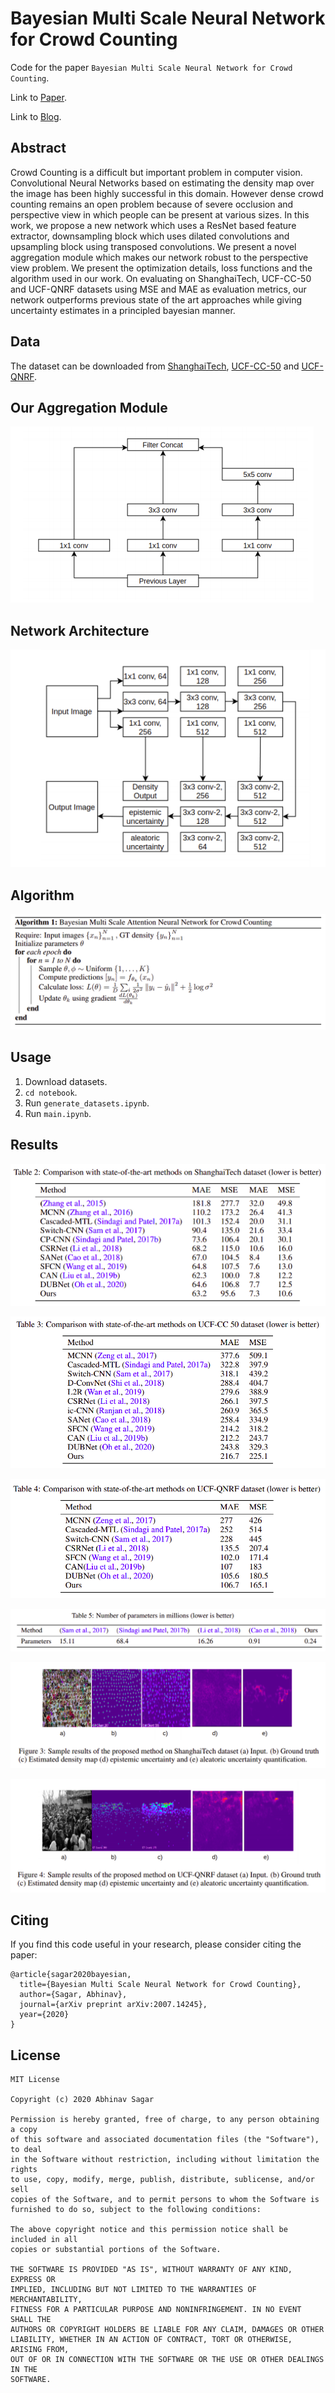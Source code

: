 # Bayesian Multi Scale Neural Network for Crowd Counting
Code for the paper `Bayesian Multi Scale Neural Network for Crowd Counting`.


Link to [Paper](https://abhinavsagar.github.io/files/crowd_count.pdf).

Link to [Blog](https://towardsdatascience.com/crowd-counting-using-bayesian-multi-scale-neural-networks-4e3d46cd048b).

## Abstract

Crowd Counting is a difficult but important problem in computer vision. Convolutional Neural Networks based on estimating the density map over the image has
been highly successful in this domain. However dense crowd counting remains an
open problem because of severe occlusion and perspective view in which people
can be present at various sizes. In this work, we propose a new network which
uses a ResNet based feature extractor, downsampling block which uses dilated
convolutions and upsampling block using transposed convolutions. We present a
novel aggregation module which makes our network robust to the perspective view
problem. We present the optimization details, loss functions and the algorithm
used in our work. On evaluating on ShanghaiTech, UCF-CC-50 and UCF-QNRF
datasets using MSE and MAE as evaluation metrics, our network outperforms previous state of the art approaches while giving uncertainty estimates in a principled
bayesian manner.

## Data

The dataset can be downloaded from [ShanghaiTech](https://svip-lab.github.io/datasets.html), [UCF-CC-50](https://www.crcv.ucf.edu/research/data-sets/ucf-cc-50/) and [UCF-QNRF](https://www.crcv.ucf.edu/research/data-sets/ucf-qnrf/).

## Our Aggregation Module

![results](images/img2.png)

## Network Architecture

![results](images/img1.png)

## Algorithm

![results](images/img3.png)

## Usage

1. Download datasets. 
2. `cd notebook`.
3. Run `generate_datasets.ipynb`.
4. Run `main.ipynb`.

## Results

![results](images/img4.png)

![results](images/img5.png)

![results](images/img6.png)

![results](images/img7.png)

![results](images/img8.png)

![results](images/img9.png)

## Citing

If you find this code useful in your research, please consider citing the paper:

```
@article{sagar2020bayesian,
  title={Bayesian Multi Scale Neural Network for Crowd Counting},
  author={Sagar, Abhinav},
  journal={arXiv preprint arXiv:2007.14245},
  year={2020}
}
```

## License

```
MIT License

Copyright (c) 2020 Abhinav Sagar

Permission is hereby granted, free of charge, to any person obtaining a copy
of this software and associated documentation files (the "Software"), to deal
in the Software without restriction, including without limitation the rights
to use, copy, modify, merge, publish, distribute, sublicense, and/or sell
copies of the Software, and to permit persons to whom the Software is
furnished to do so, subject to the following conditions:

The above copyright notice and this permission notice shall be included in all
copies or substantial portions of the Software.

THE SOFTWARE IS PROVIDED "AS IS", WITHOUT WARRANTY OF ANY KIND, EXPRESS OR
IMPLIED, INCLUDING BUT NOT LIMITED TO THE WARRANTIES OF MERCHANTABILITY,
FITNESS FOR A PARTICULAR PURPOSE AND NONINFRINGEMENT. IN NO EVENT SHALL THE
AUTHORS OR COPYRIGHT HOLDERS BE LIABLE FOR ANY CLAIM, DAMAGES OR OTHER
LIABILITY, WHETHER IN AN ACTION OF CONTRACT, TORT OR OTHERWISE, ARISING FROM,
OUT OF OR IN CONNECTION WITH THE SOFTWARE OR THE USE OR OTHER DEALINGS IN THE
SOFTWARE.
```




